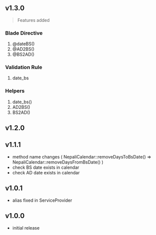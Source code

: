 ## v1.3.0
> Features added
### Blade Directive
1. @dateBS()
2. @AD2BS()
3. @BS2AD()

### Validation Rule
1. date_bs

### Helpers
1. date_bs()
2. AD2BS()
3. BS2AD()




## v1.2.0
## v1.1.1
- method name changes ( NepaliCalendar::removeDaysToBsDate() => NepaliCalendar::removeDaysFromBsDate() )
- check BS date exists in calendar
- check AD date exists in calendar
## v1.0.1
- alias fixed in ServiceProvider
## v1.0.0
- initial release
